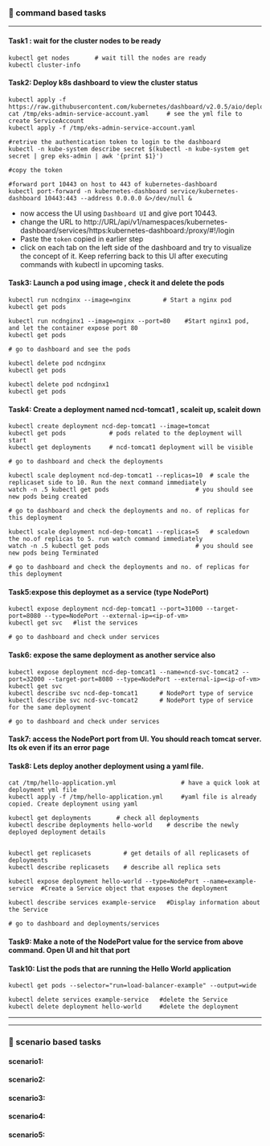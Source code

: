 ### :camel: command based tasks
---

#### Task1 : wait for the cluster nodes to be ready 
```
kubectl get nodes       # wait till the nodes are ready
kubectl cluster-info
```

#### Task2: Deploy k8s dashboard to view the cluster status 
```
kubectl apply -f https://raw.githubusercontent.com/kubernetes/dashboard/v2.0.5/aio/deploy/recommended.yaml
cat /tmp/eks-admin-service-account.yaml     # see the yml file to create ServiceAccount
kubectl apply -f /tmp/eks-admin-service-account.yaml

#retrive the authentication token to login to the dashboard
kubectl -n kube-system describe secret $(kubectl -n kube-system get secret | grep eks-admin | awk '{print $1}')

#copy the token

#forward port 10443 on host to 443 of kubernetes-dashboard
kubectl port-forward -n kubernetes-dashboard service/kubernetes-dashboard 10443:443 --address 0.0.0.0 &>/dev/null & 
```
* now access the UI using `Dashboard UI` and give port 10443. 
* change the URL to http://URL/api/v1/namespaces/kubernetes-dashboard/services/https:kubernetes-dashboard:/proxy/#!/login
* Paste the `token` copied in earlier step
* click on each tab on the left side of the dashboard and try to visualize the concept of it. Keep referring back to this UI after executing commands with kubectl in upcoming tasks.

#### Task3: Launch a pod using image , check it and delete the pods 
```
kubectl run ncdnginx --image=nginx         # Start a nginx pod
kubectl get pods

kubectl run ncdnginx1 --image=nginx --port=80    #Start nginx1 pod,  and let the container expose port 80
kubectl get pods 

# go to dashboard and see the pods

kubectl delete pod ncdnginx
kubectl get pods 

kubectl delete pod ncdnginx1
kubectl get pods 
```
#### Task4: Create a deployment named ncd-tomcat1 , scaleit up, scaleit down 
```
kubectl create deployment ncd-dep-tomcat1 --image=tomcat
kubectl get pods            # pods related to the deployment will start
kubectl get deployments     # ncd-tomcat1 deployment will be visible 

# go to dashboard and check the deployments 

kubectl scale deployment ncd-dep-tomcat1 --replicas=10  # scale the replicaset side to 10. Run the next command immediately
watch -n .5 kubectl get pods                        # you should see new pods being created

# go to dashboard and check the deployments and no. of replicas for this deployment

kubectl scale deployment ncd-dep-tomcat1 --replicas=5   # scaledown the no.of replicas to 5. run watch command immediately
watch -n .5 kubectl get pods                        # you should see new pods being Terminated

# go to dashboard and check the deployments and no. of replicas for this deployment
``` 
#### Task5:expose this deploymet as a service (type NodePort)
```
kubectl expose deployment ncd-dep-tomcat1 --port=31000 --target-port=8080 --type=NodePort --external-ip=<ip-of-vm>
kubectl get svc   #list the services

# go to dashboard and check under services

```
#### Task6: expose the same deployment as another service also
```
kubectl expose deployment ncd-dep-tomcat1 --name=ncd-svc-tomcat2 --port=32000 --target-port=8080 --type=NodePort --external-ip=<ip-of-vm>
kubectl get svc 
kubectl describe svc ncd-dep-tomcat1      # NodePort type of service
kubectl describe svc ncd-svc-tomcat2      # NodePort type of service for the same deployment

# go to dashboard and check under services

```
#### Task7: access the NodePort port from UI. You should reach tomcat server. Its ok even if its an error page
#### Task8: Lets deploy another deployment using a yaml file. 
```
cat /tmp/hello-application.yml                  # have a quick look at deployment yml file
kubectl apply -f /tmp/hello-application.yml     #yaml file is already copied. Create deployment using yaml

kubectl get deployments       # check all deployments 
kubectl describe deployments hello-world    # describe the newly deployed deployment details


kubectl get replicasets         # get details of all replicasets of deployments 
kubectl describe replicasets    # describe all replica sets 

kubectl expose deployment hello-world --type=NodePort --name=example-service  #Create a Service object that exposes the deployment

kubectl describe services example-service   #Display information about the Service

# go to dashboard and deployments/services

```
#### Task9: Make a note of the NodePort value for the service from above command. Open UI and hit that port

#### Task10: List the pods that are running the Hello World application
```
kubectl get pods --selector="run=load-balancer-example" --output=wide

kubectl delete services example-service   #delete the Service
kubectl delete deployment hello-world     #delete the deployment 
```
---
---
### :rocket: scenario based tasks 
#### scenario1: 
#### scenario2: 
#### scenario3: 
#### scenario4: 
#### scenario5: 


















